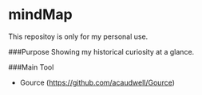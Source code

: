 # mindMap
This repositoy is only for my personal use.

###Purpose
Showing my historical curiosity at a glance.

###Main Tool
- Gource (https://github.com/acaudwell/Gource)
